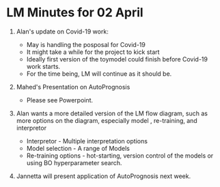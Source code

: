 LM Minutes for 02 April
===

1. Alan's update on Covid-19 work:
    * May is handling the posposal for Covid-19
    * It might take a while for the project to kick start
    * Ideally first version of the toymodel could finish before Covid-19 work starts. 
    * For the time being, LM will continue as it should be.

2. Mahed's Presentation on AutoPrognosis
    * Please see Powerpoint.

3. Alan wants a more detailed version of the LM flow diagram, such as
    more options on the diagram, especially model , re-training, and interpretor
    * Interpretor - Multiple interpretation options
    * Model selection - A range of Models
    * Re-training options - hot-starting, version control of the models or using BO hyperparameter search. 
4. Jannetta will present application of AutoPrognosis next week.  
